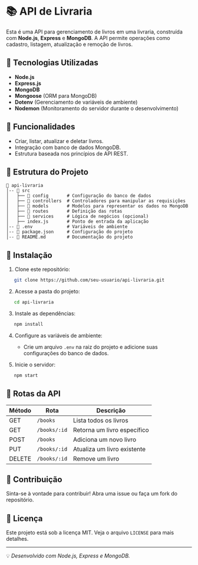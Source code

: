 # 📚 API de Livraria

Esta é uma API para gerenciamento de livros em uma livraria, construída com **Node.js**, **Express** e **MongoDB**. A API permite operações como cadastro, listagem, atualização e remoção de livros.

## 🚀 Tecnologias Utilizadas

- **Node.js**
- **Express.js**
- **MongoDB**
- **Mongoose** (ORM para MongoDB)
- **Dotenv** (Gerenciamento de variáveis de ambiente)
- **Nodemon** (Monitoramento do servidor durante o desenvolvimento)

## 📌 Funcionalidades

- Criar, listar, atualizar e deletar livros.
- Integração com banco de dados MongoDB.
- Estrutura baseada nos princípios de API REST.

## 📂 Estrutura do Projeto

```
📁 api-livraria
│-- 📁 src
│   ├── 📁 config       # Configuração do banco de dados
│   ├── 📁 controllers  # Controladores para manipular as requisições
│   ├── 📁 models       # Modelos para representar os dados no MongoDB
│   ├── 📁 routes       # Definição das rotas
│   ├── 📁 services     # Lógica de negócios (opcional)
│   ├── index.js       # Ponto de entrada da aplicação
│-- 📄 .env             # Variáveis de ambiente
│-- 📄 package.json     # Configuração do projeto
│-- 📄 README.md        # Documentação do projeto
```

## 🔧 Instalação

1. Clone este repositório:
```sh
   git clone https://github.com/seu-usuario/api-livraria.git
```

2. Acesse a pasta do projeto:
```sh
   cd api-livraria
```

3. Instale as dependências:
```sh
   npm install
```

4. Configure as variáveis de ambiente:
   - Crie um arquivo `.env` na raiz do projeto e adicione suas configurações do banco de dados.

5. Inicie o servidor:
```sh
   npm start
```

## 📡 Rotas da API

| Método | Rota           | Descrição                        |
|--------|---------------|--------------------------------|
| GET    | `/books`      | Lista todos os livros         |
| GET    | `/books/:id`  | Retorna um livro específico   |
| POST   | `/books`      | Adiciona um novo livro        |
| PUT    | `/books/:id`  | Atualiza um livro existente   |
| DELETE | `/books/:id`  | Remove um livro               |

## 📌 Contribuição

Sinta-se à vontade para contribuir! Abra uma issue ou faça um fork do repositório.

## 📄 Licença

Este projeto está sob a licença MIT. Veja o arquivo `LICENSE` para mais detalhes.

---

💡 *Desenvolvido com Node.js, Express e MongoDB.*
